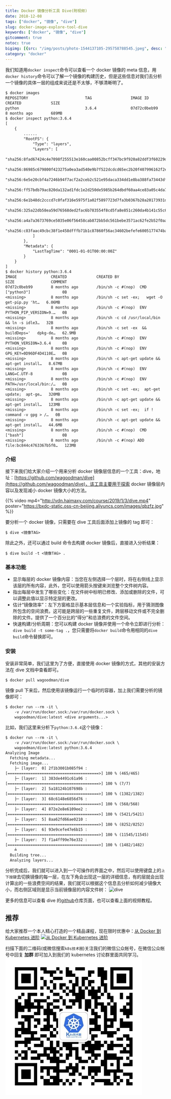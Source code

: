 ```yaml
---
title: Docker 镜像分析工具 Dive(附视频)
date: 2018-12-08
tags: ["docker", "镜像", "dive"]
slug: docker-image-explore-tool-dive
keywords: ["docker", "镜像", "dive"]
gitcomment: true
notoc: true
bigimg: [{src: "/img/posts/photo-1544137105-295758788545.jpeg", desc: "Monte Due Mani, Italy"}]
category: "docker"
---
```


我们知道用`docker inspect`命令可以查看一个 docker 镜像的 meta 信息，用`docker history`命令可以了解一个镜像的构建历史，但是这些信息对我们去分析一个镜像的具体一层的组成来说还是不太够，不够清晰明了。

<!--more-->

```shell
$ docker images
REPOSITORY                         TAG                 IMAGE ID            CREATED             SIZE
python                             3.6.4               07d72c0beb99        8 months ago        689MB
$ docker inspect python:3.6.4
[
    {
        ......
        "RootFS": {
            "Type": "layers",
            "Layers": [
                "sha256:8fad67424c4e7098f255513e160caa00852bcff347bc9f920a82ddf3f60229de",
                "sha256:86985c679800f423275a0ea3ad540e9b7f522dcdcd65ec2b20f407996162f2e0",
                "sha256:6e5e20cbf4a7246b94f7acf2a2ceb2c521e95daca334dd1e8ba388fa73443dfe",
                "sha256:ff57bdb79ac820da132ad1fdc1e2d250de5985b264dbdf60aa4ce83a05c4da75",
                "sha256:6e1b48dc2cccd7c0faf316e5975f1a02f5897723d7fa3b0367b28a20173931d6",
                "sha256:325a22db58ea59d76568ded2fac6b783554f8cd5fa8e851c260da4b141c55c6c",
                "sha256:a4a7a3673769ce5035e06f56458cab872bb5dc561bebe3571ac62fe2b52f0aaf",
                "sha256:c83faac49cbc38f1e458dfffb71b1c87860f56ac34602befefe6005177474ba3"
            ]
        },
        "Metadata": {
            "LastTagTime": "0001-01-01T00:00:00Z"
        }
    }
]
$ docker history python:3.6.4
IMAGE               CREATED             CREATED BY                                      SIZE                COMMENT
07d72c0beb99        8 months ago        /bin/sh -c #(nop)  CMD ["python3"]              0B
<missing>           8 months ago        /bin/sh -c set -ex;   wget -O get-pip.py 'ht…   6.06MB
<missing>           8 months ago        /bin/sh -c #(nop)  ENV PYTHON_PIP_VERSION=9.…   0B
<missing>           8 months ago        /bin/sh -c cd /usr/local/bin  && ln -s idle3…   32B
<missing>           8 months ago        /bin/sh -c set -ex  && buildDeps='   dpkg-de…   62.9MB
<missing>           8 months ago        /bin/sh -c #(nop)  ENV PYTHON_VERSION=3.6.4     0B
<missing>           8 months ago        /bin/sh -c #(nop)  ENV GPG_KEY=0D96DF4D4110E…   0B
<missing>           8 months ago        /bin/sh -c apt-get update && apt-get install…   8.67MB
<missing>           8 months ago        /bin/sh -c #(nop)  ENV LANG=C.UTF-8             0B
<missing>           8 months ago        /bin/sh -c #(nop)  ENV PATH=/usr/local/bin:/…   0B
<missing>           8 months ago        /bin/sh -c set -ex;  apt-get update;  apt-ge…   320MB
<missing>           8 months ago        /bin/sh -c apt-get update && apt-get install…   123MB
<missing>           8 months ago        /bin/sh -c set -ex;  if ! command -v gpg > /…   0B
<missing>           8 months ago        /bin/sh -c apt-get update && apt-get install…   44.6MB
<missing>           8 months ago        /bin/sh -c #(nop)  CMD ["bash"]                 0B
<missing>           8 months ago        /bin/sh -c #(nop) ADD file:bc844c4763367b5f0…   123MB
```

### 介绍
接下来我们给大家介绍一个用来分析 docker 镜像层信息的一个工具：dive，地址：[https://github.com/wagoodman/dive](https://github.com/wagoodman/dive)，该工具主要用于探索 docker 镜像层内容以及发现减小 docker 镜像大小的方法。

{{% video mp4="http://vdn.haimaxy.com/course/2019/1/3/dive.mp4" poster="https://bxdc-static.oss-cn-beijing.aliyuncs.com/images/qbzfz.jpg" %}}

要分析一个 docker 镜像，只需要在 dive 工具后面添加上镜像的 tag 即可：
```shell
$ dive <镜像TAG>
```

除此之外，还可以通过 build 命令去构建 docker 镜像后，直接进入分析结果：
```shell
$ dive build -t <镜像TAG> .
```

### 基本功能
* 显示每层的 docker 镜像内容：当您在左侧选择一个层时，将在右侧线上显示该层的所有内容，此外，您可以使用箭头按键来浏览整个文件树内容。
* 指出每层中发生了哪些变化：在文件树中标明已修改、添加或删除的文件，可以调整此值以显示特定层的更改。
* 估计“镜像效率”：左下方窗格显示基本层信息和一个实验指标，用于猜测图像所包含的空间浪费。这可能是跨层的一些重复文件，跨层移动文件或不完全删除的文件。提供了一个百分比的“得分”和总浪费的文件空间。
* 快速构建/分析周期：您可以构建 docker 镜像并使用一个命令立即进行分析：`dive build -t some-tag .`，您只需要将`docker build`命令用相同的`dive build`命令替换即可。

### 安装
安装非常简单，我们这里为了方便，直接使用 docker 镜像的方式，其他的安装方法在 dive 文档中查看即可。
```shell
$ docker pull wagoodman/dive
```

镜像 pull 下来后，然后使用该镜像运行一个临时的容器，加上我们需要分析的镜像即可：
```shell
$ docker run --rm -it \
    -v /var/run/docker.sock:/var/run/docker.sock \
    wagoodman/dive:latest <dive arguments...>
```

比如，我们这里来分析下`python:3.6.4`这个镜像：
```shell
$ docker run --rm -it \
    -v /var/run/docker.sock:/var/run/docker.sock \
    wagoodman/dive:latest python:3.6.4
Analyzing Image
  Fetching metadata...
  Fetching image...
    ├─ [layer:  0] 2f1b3001b085f94 : [========================================>] 100 % (465/465)
    ├─ [layer:  1] 383de4491c61a96 : [========================================>] 100 % (7/7)
    ├─ [layer:  2] 5a18124b107698b : [========================================>] 100 % (1382/1382)
    ├─ [layer:  3] 68c6148e6856d76 : [========================================>] 100 % (568/568)
    ├─ [layer:  4] 872e2e8e6109ee2 : [========================================>] 100 % (5421/5421)
    ├─ [layer:  5] 8aa62fd66ae0210 : [========================================>] 100 % (8252/8252)
    ├─ [layer:  6] 93e9cefe47e6b15 : [========================================>] 100 % (11545/11545)
    ├─ [layer:  7] f1a4ff99e76e332 : [========================================>] 100 % (1482/1482)
    ╧
  Building tree...
  Analyzing layers...
```

分析完成后，我们就可以进入到一个可操作的界面之中，然后可以使用键盘上的`上下按键`去切换镜像的每一层，在左下角会出现这一层的详细信息，有的层就会出现计算出的一些浪费空间的结果，我们就可以根据这个信息去分析如何减少镜像大小，而右侧区域则是显示当前镜像层的内容文件树：
![dive](/img/posts/dive.png)

更多的信息可以查看 dive 的[github](https://github.com/wagoodman/dive)仓库页面，也可以查看上面的视频教程。

## 推荐
给大家推荐一个本人精心打造的一个精品课程，现在限时优惠中：[从 Docker 到 Kubernetes 进阶](https://youdianzhishi.com/course/6n8xd6/)
[![从 Docker 到 Kubernetes 进阶](http://sdn.haimaxy.com/covers/2018/4/21/c4082e0f09c746aa848279a2567cffed.png)](https://youdianzhishi.com/course/6n8xd6/)

扫描下面的二维码(或微信搜索`k8s技术圈`)关注我们的微信公众帐号，在微信公众帐号中回复 **加群** 即可加入到我们的 kubernetes 讨论群里面共同学习。
![qrcode](/img/posts/qrcode_for_gh_d6dd87b6ceb4_430.jpg)
